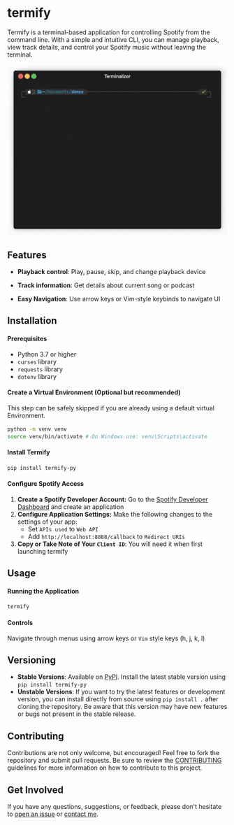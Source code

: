 
# termify

Termify is a terminal-based application for controlling Spotify from the command line. With a simple and intuitive CLI, you can manage playback, view track details, and control your Spotify music without leaving the terminal.

<p align="center">
  <img src="https://github.com/evanlaube/termify/blob/main/assets/readme/demo_v_1_1_0.gif" alt="Demo of basic usage of termify"/>
</p>

## Features
- **Playback control**: Play, pause, skip, and change playback device

- **Track information**: Get details about current song or podcast

- **Easy Navigation**: Use arrow keys or Vim-style keybinds to navigate UI

## Installation

#### Prerequisites
- Python 3.7 or higher
- `curses` library
- `requests` library
- `dotenv` library

#### Create a Virtual Environment (Optional but recommended)
This step can be safely skipped if you are already using a default virtual Environment.
```bash
python -m venv venv
source venv/bin/activate # On Windows use: venv\Scripts\activate
```

#### Install Termify
```bash
pip install termify-py
```


#### Configure Spotify Access
1. **Create a Spotify Developer Account:** Go to the [Spotify Developer Dashboard](https://developer.spotify.com/dashboard) and create an application
1. **Configure Application Settings:** Make the following changes to the settings of your app:
    - Set `APIs used` to `Web API`
    - Add `http://localhost:8888/callback` to `Redirect URIs`
1. **Copy or Take Note of Your `Client ID`**: You will need it when first launching termify


## Usage

#### Running the Application
```bash
termify
```

#### Controls
Navigate through menus using arrow keys or `Vim` style keys (h, j, k, l)

## Versioning
- **Stable Versions**: Available on [PyPI](https://pypi.org/project/termify-py/). Install the latest stable version using `pip install termify-py`
- **Unstable Versions**: If you want to try the latest features or development version, you can install directly from source using `pip install .` after cloning the repository. Be aware that this version may have new features or bugs not present in the stable release.

## Contributing
Contributions are not only welcome, but encouraged! Feel free to fork the repository and submit pull requests. Be sure to review the [CONTRIBUTING](CONTRIBUTING.md) guidelines for more information on how to contribute to this project.

## Get Involved
 
If you have any questions, suggestions, or feedback, please don't hesitate to [open an issue](https://github.com/evanlaube/termify/issues) or [contact me](mailto:laubeevan@gmail.com).
